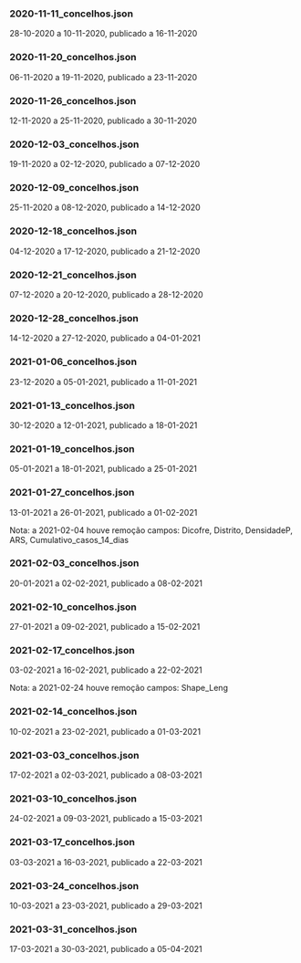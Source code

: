 
### 2020-11-11_concelhos.json
28-10-2020 a 10-11-2020, publicado a 16-11-2020

### 2020-11-20_concelhos.json
06-11-2020 a 19-11-2020, publicado a 23-11-2020

### 2020-11-26_concelhos.json
12-11-2020 a 25-11-2020, publicado a 30-11-2020

### 2020-12-03_concelhos.json
19-11-2020 a 02-12-2020, publicado a 07-12-2020

### 2020-12-09_concelhos.json
25-11-2020 a 08-12-2020, publicado a 14-12-2020

### 2020-12-18_concelhos.json
04-12-2020 a 17-12-2020, publicado a 21-12-2020

### 2020-12-21_concelhos.json
07-12-2020 a 20-12-2020, publicado a 28-12-2020

### 2020-12-28_concelhos.json
14-12-2020 a 27-12-2020, publicado a 04-01-2021

### 2021-01-06_concelhos.json
23-12-2020 a 05-01-2021, publicado a 11-01-2021

### 2021-01-13_concelhos.json
30-12-2020 a 12-01-2021, publicado a 18-01-2021

### 2021-01-19_concelhos.json
05-01-2021 a 18-01-2021, publicado a 25-01-2021

### 2021-01-27_concelhos.json
13-01-2021 a 26-01-2021, publicado a 01-02-2021

Nota: a 2021-02-04 houve remoção campos:
Dicofre, Distrito, DensidadeP, ARS, Cumulativo_casos_14_dias

### 2021-02-03_concelhos.json
20-01-2021 a 02-02-2021, publicado a 08-02-2021

### 2021-02-10_concelhos.json
27-01-2021 a 09-02-2021, publicado a 15-02-2021

### 2021-02-17_concelhos.json
03-02-2021 a 16-02-2021, publicado a 22-02-2021

Nota: a 2021-02-24 houve remoção campos:
Shape_Leng

### 2021-02-14_concelhos.json
10-02-2021 a 23-02-2021, publicado a 01-03-2021

### 2021-03-03_concelhos.json
17-02-2021 a 02-03-2021, publicado a 08-03-2021

### 2021-03-10_concelhos.json
24-02-2021 a 09-03-2021, publicado a 15-03-2021

### 2021-03-17_concelhos.json
03-03-2021 a 16-03-2021, publicado a 22-03-2021

### 2021-03-24_concelhos.json
10-03-2021 a 23-03-2021, publicado a 29-03-2021

### 2021-03-31_concelhos.json
17-03-2021 a 30-03-2021, publicado a 05-04-2021
